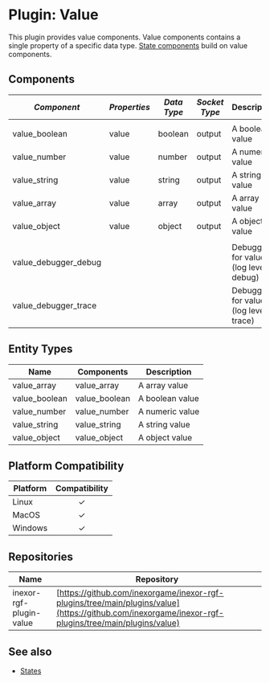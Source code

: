 # Plugin: Value

This plugin provides value components. Value components contains a single property of a specific data type.
[State components](./Plugins_State.md) build on value components.

## Components

| *Component*            | *Properties* | *Data Type* | *Socket Type* | Description                           |
|------------------------|--------------|-------------|---------------|---------------------------------------|
|                        |
| value_boolean          | value        | boolean     | output        | A boolean value                       |
| value_number           | value        | number      | output        | A numeric value                       |
| value_string           | value        | string      | output        | A string value                        |
| value_array            | value        | array       | output        | A array value                         |
| value_object           | value        | object      | output        | A object value                        | 
|                        |
| value_debugger_debug   |              |             |               | Debugger for values (log level debug) |
| value_debugger_trace   |              |             |               | Debugger for values (log level trace) |

## Entity Types

| Name          | Components    | Description     |
|---------------|---------------|-----------------|
| value_array   | value_array   | A array value   |
| value_boolean | value_boolean | A boolean value |
| value_number  | value_number  | A numeric value |
| value_string  | value_string  | A string value  |
| value_object  | value_object  | A object value  |

## Platform Compatibility

| Platform | Compatibility |
|----------|:-------------:|
| Linux    |       ✓       |
| MacOS    |       ✓       |
| Windows  |       ✓       |

## Repositories

| Name                    | Repository                                                                                                                                           |
|-------------------------|------------------------------------------------------------------------------------------------------------------------------------------------------|
| inexor-rgf-plugin-value | [https://github.com/inexorgame/inexor-rgf-plugins/tree/main/plugins/value](https://github.com/inexorgame/inexor-rgf-plugins/tree/main/plugins/value) |

## See also

* [States](./Plugins_State.md)
